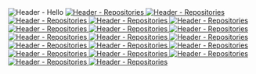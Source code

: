 <picture>
  <source media="(prefers-color-scheme: dark)" srcset="https://readme.2w.vc/images/dark/header_hello.png">
  <img align="top" alt="Header - Hello" src="https://readme.2w.vc/images/light/header_hello.png">
</picture>
<a href="https://git.gold/KR-isamin"><picture>
  <source media="(prefers-color-scheme: dark)" srcset="https://readme.2w.vc/images/dark/header_repositories.png">
  <img align="top" alt="Header - Repositories" src="https://readme.2w.vc/images/light/header_repositories.png">
</picture></a>
<a href="https://archive.codes/krisamin/portfolio" target="_blank"><picture>
  <source media="(prefers-color-scheme: dark)" srcset="https://readme.2w.vc/images/dark/repository_115.png">
  <img align="top" alt="Header - Repositories" src="https://readme.2w.vc/images/light/repository_115.png">
</picture></a>
<a href="https://archive.codes/krisamin/portfolio-back" target="_blank"><picture>
  <source media="(prefers-color-scheme: dark)" srcset="https://readme.2w.vc/images/dark/repository_113.png">
  <img align="top" alt="Header - Repositories" src="https://readme.2w.vc/images/light/repository_113.png">
</picture></a>
<a href="https://archive.codes/krisamin/portfolio-assets" target="_blank"><picture>
  <source media="(prefers-color-scheme: dark)" srcset="https://readme.2w.vc/images/dark/repository_112.png">
  <img align="top" alt="Header - Repositories" src="https://readme.2w.vc/images/light/repository_112.png">
</picture></a>
<a href="https://archive.codes/krisamin/portfolio-legacy" target="_blank"><picture>
  <source media="(prefers-color-scheme: dark)" srcset="https://readme.2w.vc/images/dark/repository_5.png">
  <img align="top" alt="Header - Repositories" src="https://readme.2w.vc/images/light/repository_5.png">
</picture></a>
<a href="https://archive.codes/krisamin/dimigomeal" target="_blank"><picture>
  <source media="(prefers-color-scheme: dark)" srcset="https://readme.2w.vc/images/dark/repository_84.png">
  <img align="top" alt="Header - Repositories" src="https://readme.2w.vc/images/light/repository_84.png">
</picture></a>
<a href="https://archive.codes/krisamin/dimigomeal-back" target="_blank"><picture>
  <source media="(prefers-color-scheme: dark)" srcset="https://readme.2w.vc/images/dark/repository_114.png">
  <img align="top" alt="Header - Repositories" src="https://readme.2w.vc/images/light/repository_114.png">
</picture></a>
<a href="https://archive.codes/krisamin/2w.vc" target="_blank"><picture>
  <source media="(prefers-color-scheme: dark)" srcset="https://readme.2w.vc/images/dark/repository_4.png">
  <img align="top" alt="Header - Repositories" src="https://readme.2w.vc/images/light/repository_4.png">
</picture></a>
<a href="https://archive.codes/krisamin/morse" target="_blank"><picture>
  <source media="(prefers-color-scheme: dark)" srcset="https://readme.2w.vc/images/dark/repository_16.png">
  <img align="top" alt="Header - Repositories" src="https://readme.2w.vc/images/light/repository_16.png">
</picture></a>
<a href="https://archive.codes/krisamin/dimigomeal-back-legacy" target="_blank"><picture>
  <source media="(prefers-color-scheme: dark)" srcset="https://readme.2w.vc/images/dark/repository_83.png">
  <img align="top" alt="Header - Repositories" src="https://readme.2w.vc/images/light/repository_83.png">
</picture></a>
<a href="https://archive.codes/krisamin/bwapp-docker-compose" target="_blank"><picture>
  <source media="(prefers-color-scheme: dark)" srcset="https://readme.2w.vc/images/dark/repository_111.png">
  <img align="top" alt="Header - Repositories" src="https://readme.2w.vc/images/light/repository_111.png">
</picture></a>
<a href="https://archive.codes/krisamin/rooftop-official-landing" target="_blank"><picture>
  <source media="(prefers-color-scheme: dark)" srcset="https://readme.2w.vc/images/dark/repository_82.png">
  <img align="top" alt="Header - Repositories" src="https://readme.2w.vc/images/light/repository_82.png">
</picture></a>
<a href="https://archive.codes/krisamin/surfing" target="_blank"><picture>
  <source media="(prefers-color-scheme: dark)" srcset="https://readme.2w.vc/images/dark/repository_34.png">
  <img align="top" alt="Header - Repositories" src="https://readme.2w.vc/images/light/repository_34.png">
</picture></a>
<a href="https://archive.codes/krisamin/surfing-back" target="_blank"><picture>
  <source media="(prefers-color-scheme: dark)" srcset="https://readme.2w.vc/images/dark/repository_38.png">
  <img align="top" alt="Header - Repositories" src="https://readme.2w.vc/images/light/repository_38.png">
</picture></a>
<a href="https://archive.codes/krisamin/stunup" target="_blank"><picture>
  <source media="(prefers-color-scheme: dark)" srcset="https://readme.2w.vc/images/dark/repository_106.png">
  <img align="top" alt="Header - Repositories" src="https://readme.2w.vc/images/light/repository_106.png">
</picture></a>
<a href="https://archive.codes/krisamin/ruku.team" target="_blank"><picture>
  <source media="(prefers-color-scheme: dark)" srcset="https://readme.2w.vc/images/dark/repository_105.png">
  <img align="top" alt="Header - Repositories" src="https://readme.2w.vc/images/light/repository_105.png">
</picture></a>
<a href="https://archive.codes/krisamin/cresent.team" target="_blank"><picture>
  <source media="(prefers-color-scheme: dark)" srcset="https://readme.2w.vc/images/dark/repository_104.png">
  <img align="top" alt="Header - Repositories" src="https://readme.2w.vc/images/light/repository_104.png">
</picture></a>
<a href="https://archive.codes/krisamin/dubidubab" target="_blank"><picture>
  <source media="(prefers-color-scheme: dark)" srcset="https://readme.2w.vc/images/dark/repository_25.png">
  <img align="top" alt="Header - Repositories" src="https://readme.2w.vc/images/light/repository_25.png">
</picture></a>
<a href="https://archive.codes/krisamin/youmefire" target="_blank"><picture>
  <source media="(prefers-color-scheme: dark)" srcset="https://readme.2w.vc/images/dark/repository_7.png">
  <img align="top" alt="Header - Repositories" src="https://readme.2w.vc/images/light/repository_7.png">
</picture></a>